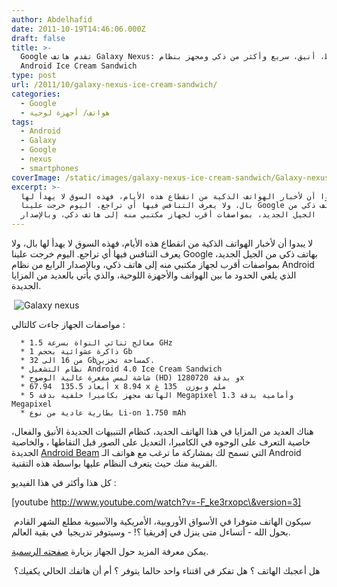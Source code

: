 ```yaml
---
author: Abdelhafid
date: 2011-10-19T14:46:06.000Z
draft: false
title: >-
  Google تقدم هاتف Galaxy Nexus: بسيط، أنيق، سريع وأكثر من ذكي ومجهز بنظام
  Android Ice Cream Sandwich
type: post
url: /2011/10/galaxy-nexus-ice-cream-sandwich/
categories:
  - Google
  - هواتف/ أجهزة لوحية
tags:
  - Android
  - Galaxy
  - Google
  - nexus
  - smartphones
coverImage: /static/images/galaxy-nexus-ice-cream-sandwich/Galaxy-nexus.png
excerpt: >-
  لا يبدوا أن لأخبار الهواتف الذكية من انقطاع هذه الأيام، فهذه السوق لا يهدأ لها
  بال، ولا يعرف التنافس فيها أي تراجع. اليوم خرجت علينا Google بهاتف ذكي من
  الجيل الجديد، بمواصفات أقرب لجهاز مكتبي منه إلى هاتف ذكي، وبالإصدار
---
```

لا يبدوا أن لأخبار الهواتف الذكية من انقطاع هذه الأيام، فهذه السوق لا يهدأ لها بال، ولا يعرف التنافس فيها أي تراجع. اليوم خرجت علينا Google بهاتف ذكي من الجيل الجديد، بمواصفات أقرب لجهاز مكتبي منه إلى هاتف ذكي، وبالإصدار الرابع من نظام Android الذي يلغي الحدود ما بين الهواتف والأجهزة اللوحية، والذي يأتي بالعديد من المزايا الجديدة.

 ![Galaxy nexus](/static/images/galaxy-nexus-ice-cream-sandwich/Galaxy-nexus.png)

مواصفات الجهاز جاءت كالتالي :

~~~
  * معالج ثنائي النواة بسرعة 1.5 GHz
  * ذاكرة عشوائية بحجم 1 Gb
  * من 16 الى 32 Gbكمساحة تخزين.
  * نظام التشغيل Android 4.0 Ice Cream Sandwich
  * شاشة لمس مقعرة عالية الوضوح (HD) و بدقة 1280720x
  * أبعاد 135.5  67.94 x 8.94 x ملم وبوزن  135 غ
  * الهاتف مجهز بكاميرا خلفية بدقة 5 Megapixel وأمامية بدقة 1.3 Megapixel
  * بطارية عادية من نوع Li-on 1.750 mAh
~~~

هناك العديد من المزايا في هذا الهاتف الجديد، كنظام التنبيهات الجديدة الأنيق والفعال، خاصية التعرف على الوجوه في الكاميرا، التعديل على الصور قبل التقاطها ، والخاصية الجديدة [Android Beam](http://www.youtube.com/watch?v=HrBRhm-wKFc) التي تسمح لك بمشاركة ما ترغب مع هواتف الـ Android القريبة منك حيث يتعرف النظام عليها بواسطة هذه التقنية.

كل هذا وأكثر في هذا الفيديو :

\[youtube http://www.youtube.com/watch?v=-F_ke3rxopc\&version=3]

 سيكون الهاتف متوفرا في الأسواق الأوروبية، الأمريكية والآسيوية مطلع الشهر القادم بحول الله - أتساءل متى ينزل في إفريقيا ؟! - وسيتوفر تدريجيا  في بقية العالم.

يمكن معرفة المزيد حول الجهاز بزيارة [صفحته الرسمية](http://www.google.com/nexus/).

 هل أعجبك الهاتف ؟ هل تفكر في اقتناء واحد حالما يتوفر ؟ أم أن هاتفك الحالي يكفيك؟
